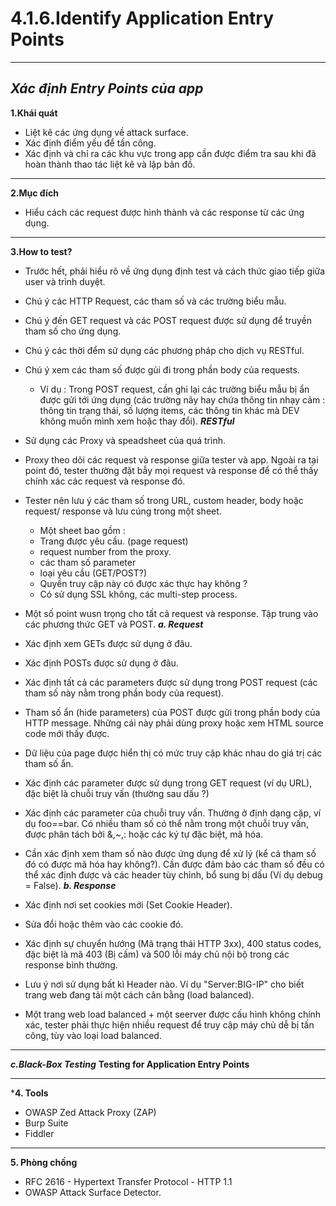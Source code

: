 # **4.1.6.Identify Application Entry Points** 
---
## *Xác định Entry Points của app*

**1.Khái quát**
- Liệt kê các ứng dụng về attack surface. 
- Xác định điểm yếu để tấn công. 
- Xác định và chỉ ra các khu vực trong app cần được điểm tra sau khi đã hoàn thành thao tác liệt kê và lập bản đồ. 
---
**2.Mục đích**
- Hiểu cách các request được hình thành và các response từ các ứng dụng.
---
**3.How to test?**
- Trước hết, phải hiểu rõ về ứng dụng định test và cách thức giao tiếp giữa user và trình duyệt. 
- Chú ý các HTTP Request, các tham số và các trường biểu mẫu.
- Chú ý đến GET request và các POST request được sử dụng để truyền tham số cho ứng dụng. 
- Chú ý các thời đểm sử dụng các phương pháp cho dịch vụ RESTful. 
- Chú ý xem các tham số được gủi đi trong phần body của requests. 
    - Ví dụ : Trong POST request, cần ghi lại các trường biểu mẫu bị ẩn được gửi tới ứng dụng (các trường nãy hay chứa thông tin nhạy cảm : thông tin trạng thái, số lượng items, các thông tin khác mà DEV không muốn mình xem hoặc thay đổi).
***RESTful***


- Sử dụng các Proxy và speadsheet của quá trình. 
- Proxy theo dõi các request và response giữa tester và app. Ngoài ra tại point đó, tester thường đặt bẫy mọi request và response để có thể thấy chính xác các request và response đó. 
- Tester nên lưu ý các tham số trong URL, custom header, body hoặc request/ response và lưu  cúng trong một sheet. 
    - Một sheet bao gồm : 
    - Trang được yêu cầu. (page request)
    - request number from the proxy.
    - các tham số parameter 
    - loại yêu cầu (GET/POST?)
    - Quyền truy cập này có được xác thực hay không ? 
    - Có sử dụng SSL không, các multi-step process. 
- Một số point wusn trọng cho tất cả request và response. Tập trung vào các phương thức GET và POST. 
***a. Request***
- Xác định xem GETs được sử dụng ở đâu.
- Xác định POSTs được sử dụng ở đâu.
- Xác định tất cả các parameters được sử dụng trong POST request (các tham số này nằm trong phần body của request).
- Tham số ẩn (hide parameters) của POST được gửi trong phần body của HTTP message. Những cái này phải dùng proxy hoặc xem HTML source code mới thấy được.
- Dữ liệu của page được hiển thị có mức truy cập khác nhau do giá trị các tham số ẩn. 
- Xác định các parameter được sử dụng trong GET request (ví dụ URL), đặc biệt là chuỗi truy vấn (thường sau dấu ?)
- Xác định các parameter của chuỗi truy vấn. Thường ở định dạng cặp, ví dụ foo==bar. Có nhiều tham số có thể nằm trong một chuỗi truy vấn, được phân tách bởi &,\~,: hoặc các ký tự đặc biệt, mã hóa.
- Cần xác định xem tham số nào được ứng dụng để xử lý (kể cả tham số đó có được mã hóa hay không?). Cần được đảm bảo các tham số đều có thể xác định được và các header tùy chỉnh, bổ sung bị dấu (Ví dụ debug = False).
***b. Response***
- Xác định nơi set cookies mới (Set Cookie Header).
- Sửa đổi hoặc thêm vào các cookie đó. 
- Xác định sự chuyển hướng (Mã trạng thái HTTP 3xx), 400 status codes, đặc biệt là mã 403 (Bị cấm) và 500 lỗi máy chủ nội bộ trong các response bình thường. 
- Lưu ý nơi sử dụng bất kì Header nào. Ví dụ "Server:BIG-IP" cho biết trang web đang tải một cách cân bằng (load balanced). 
- Một trang web load balanced + một seerver được cấu hình không chính xác, tester phải thực hiện nhiều request để truy cập máy chủ dễ bị tấn công, tùy vào loại load balanced. 
---
***c.Black-Box Testing***
**Testing for Application Entry Points**

---
***4. Tools**
- OWASP Zed Attack Proxy (ZAP)
- Burp Suite 
- Fiddler
---
**5. Phòng chống**
- RFC 2616 - Hypertext Transfer Protocol - HTTP 1.1
- OWASP Attack Surface Detector. 